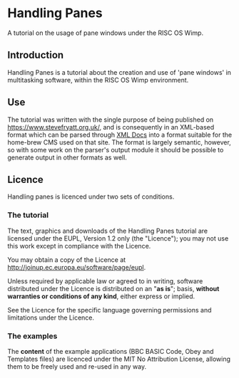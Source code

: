 Handling Panes
==============

A tutorial on the usage of pane windows under the RISC OS Wimp.


Introduction
------------

Handling Panes is a tutorial about the creation and use of 'pane windows' in multitasking software, within the RISC OS Wimp environment.


Use
---

The tutorial was written with the single purpose of being published on <https://www.stevefryatt.org.uk/>, and is consequently in an XML-based format which can be parsed through [XML Docs](https://www.github.com/steve-fryatt/xmldocs) into a format suitable for the home-brew CMS used on that site. The format is largely semantic, however, so with some work on the parser's output module it should be possible to generate output in other formats as well.


Licence
-------

Handling panes is licenced under two sets of conditions.

### The tutorial

The text, graphics and downloads of the Handling Panes tutorial are licensed under the EUPL, Version 1.2 only (the "Licence"); you may not use this work except in compliance with the Licence.

You may obtain a copy of the Licence at <http://joinup.ec.europa.eu/software/page/eupl>.

Unless required by applicable law or agreed to in writing, software distributed under the Licence is distributed on an "**as is**"; basis, **without warranties or conditions of any kind**, either express or implied.

See the Licence for the specific language governing permissions and limitations under the Licence.

### The examples

The **content** of the example applications (BBC BASIC Code, Obey and Templates files) are licenced under the MIT No Attribution License, allowing them to be freely used and re-used in any way.